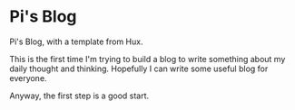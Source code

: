 # Pi's Blog

Pi's Blog, with a template from Hux.

This is the first time I'm trying to build a blog to write something about my daily thought and thinking. Hopefully I can write some useful blog for everyone.

Anyway, the first step is a good start.

